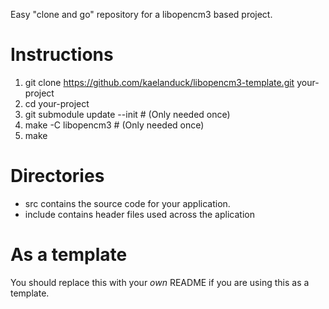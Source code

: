 Easy "clone and go" repository for a libopencm3 based project.

# Instructions
 1. git clone https://github.com/kaelanduck/libopencm3-template.git your-project
 2. cd your-project
 3. git submodule update --init # (Only needed once)
 4. make -C libopencm3 # (Only needed once)
 5. make 

# Directories
* src contains the source code for your application.
* include contains header files used across the aplication

# As a template
You should replace this with your _own_ README if you are using this
as a template.
